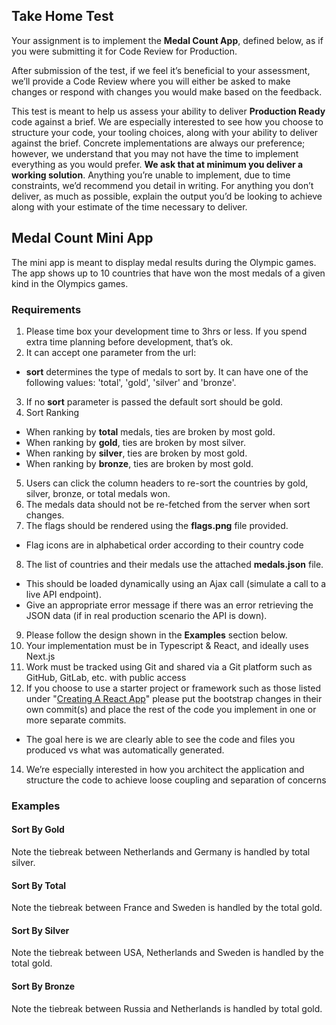 ## Take Home Test
Your assignment is to implement the **Medal Count App**, defined below, as if you were submitting it for Code Review for Production.

After submission of the test, if we feel it’s beneficial to your assessment, we’ll provide a Code Review where you will either be asked to make changes or respond with changes you would make based on the feedback.

This test is meant to help us assess your ability to deliver __Production Ready__ code against a brief. We are especially interested to see how you choose to structure your code, your tooling choices, along with
your ability to deliver against the brief. Concrete implementations are always our preference; however, we understand that you may not have the time to implement everything as you would prefer. __We ask
that at minimum you deliver a working solution__. Anything you’re unable to implement, due to time constraints, we’d recommend you detail in writing. For anything you don’t deliver, as much as possible,
explain the output you’d be looking to achieve along with your estimate of the time necessary to deliver.

## Medal Count Mini App
The mini app is meant to display medal results during the Olympic games. The app shows up to 10 countries that have won the most medals of a given kind in the Olympics games.

### Requirements
1. Please time box your development time to 3hrs or less. If you spend extra time planning before development, that’s ok.
2. It can accept one parameter from the url:
- **sort**
determines the type of medals to sort by. It can have one of the following values:
'total', 'gold', 'silver' and 'bronze'.
3. If no **sort** parameter is passed the default sort should be gold.
4. Sort Ranking
- When ranking by __total__ medals, ties are broken by most gold.
- When ranking by __gold__, ties are broken by most silver.
- When ranking by __silver__, ties are broken by most gold.
- When ranking by __bronze__, ties are broken by most gold.
5. Users can click the column headers to re-sort the countries by gold, silver, bronze, or total medals won.
6. The medals data should not be re-fetched from the server when sort changes.
7. The flags should be rendered using the **flags.png** file provided.
- Flag icons are in alphabetical order according to their country code
8. The list of countries and their medals use the attached **medals.json** file.
- This should be loaded dynamically using an Ajax call (simulate a call to a live API endpoint).
- Give an appropriate error message if there was an error retrieving the JSON data (if in real production scenario the API is down).
9. Please follow the design shown in the __Examples__ section below.
10. Your implementation must be in Typescript & React, and ideally uses Next.js
11. Work must be tracked using Git and shared via a Git platform such as GitHub, GitLab, etc. with public access
12. If you choose to use a starter project or framework such as those listed under "[Creating A React App](https://react.dev/learn/creating-a-react-app)" please put the bootstrap changes in their own commit(s) and place the rest of the code you implement in one or more separate commits.
- The goal here is we are clearly able to see the code and files you produced vs what was automatically generated.
14. We’re especially interested in how you architect the application and structure the code to achieve loose coupling and separation of concerns

### Examples

#### Sort By Gold
Note the tiebreak between Netherlands and Germany is handled by total silver.

#### Sort By Total
Note the tiebreak between France and Sweden is handled by the total gold.

#### Sort By Silver
Note the tiebreak between USA, Netherlands and Sweden is handled by the total gold.

#### Sort By Bronze
Note the tiebreak between Russia and Netherlands is handled by total gold.
